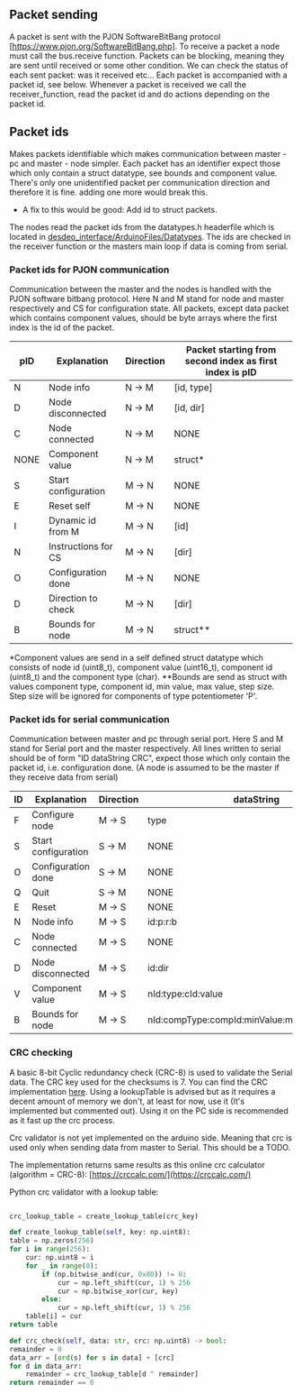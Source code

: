 ## Packet sending
A packet is sent with the PJON SoftwareBitBang protocol [https://www.pjon.org/SoftwareBitBang.php].
To receive a packet a node must call the bus.receive function. 
Packets can be blocking, meaning they are sent until received or some other condition. 
We can check the status of each sent packet: was it received etc... 
Each packet is accompanied with a packet id, see below.
Whenever a packet is received we call the receiver_function, read the packet id and do actions
depending on the packet id. 

## Packet ids
Makes packets identifiable which makes communication between master - pc and master - node simpler. 
Each packet has an identifier expect those which only contain a struct datatype, see bounds and component value. 
There's only one unidentified packet per communication direction and therefore it is fine. adding one more would break this.
* A fix to this would be good: Add id to struct packets.

The nodes read the packet ids from the datatypes.h headerfile which is located in [desdeo_interface/ArduinoFiles/Datatypes](desdeo_interface/ArduinoFiles/Datatypes).
The ids are checked in the receiver function or the masters main loop if data is coming from serial.

### Packet ids for PJON communication
Communication between the master and the nodes is handled with the PJON software bitbang protocol.
Here N and M stand for node and master respectively and CS for configuration state.
All packets, except data packet which contains component values, should be byte arrays where
the first index is the id of the packet.

| pID            | Explanation         | Direction  | Packet starting from second index as first index is pID        |
| ------------- | -------------       | -----      | -----          |
| N             | Node info           | N -> M     | [id, type]  |
| D             | Node disconnected   | N -> M     | [id, dir]      |
| C             | Node connected      | N -> M     | NONE           |
| NONE          | Component value     | N -> M     | struct*        |
| S             | Start configuration | M -> N     | NONE         |
| E             | Reset self          | M -> N     | NONE          |
| I             | Dynamic id from M   | M -> N     | [id]           |
| N             | Instructions for CS | M -> N     | [dir]          |
| O             | Configuration done  | M -> N     | NONE           |
| D             | Direction to check  | M -> N     | [dir]          |
| B             | Bounds for node     | M -> N     | struct**       |

*Component values are send in a self defined struct datatype which consists of node id (uint8_t), component value (uint16_t), component id (uint8_t) and the component type (char).
**Bounds are send as struct with values component type, component id, min value, max value, step size. Step size will be ignored for components of type potentiometer 'P'.

### Packet ids for serial communication
Communication between master and pc through serial port. 
Here S and M stand for Serial port and the master respectively.
All lines written to serial should be of form "ID dataString CRC", expect those which only contain the packet id, i.e. configuration done.
(A node is assumed to be the master if they receive data from serial)

| ID            | Explanation         | Direction  | dataString         |
| ------------- | -------------       | -----      | -----              |
| F             | Configure node      | M -> S     | type               |
| S             | Start configuration | S -> M     | NONE               |
| O             | Configuration done  | S -> M     | NONE               |
| Q             | Quit                | S -> M     | NONE               |
| E             | Reset               | M -> S     | NONE               |
| N             | Node info           | M -> S     | id:p:r:b           |
| C             | Node connected      | M -> S     | NONE               |
| D             | Node disconnected   | M -> S     | id:dir             |
| V             | Component value     | M -> S     | nId:type:cId:value |
| B             | Bounds for node     | M -> S     | nId:compType:compId:minValue:maxValue:stepSize | 


### CRC checking

A basic 8-bit Cyclic redundancy check (CRC-8) is used to validate the Serial data. The CRC key used for the checksums is 7.
You can find the CRC implementation [here](/desdeo_interface/ArduinoFiles/CRC8). Using a lookupTable is advised but as it requires a decent amount of memory we don't, at least for now, use it (It's implemented but commented out).
Using it on the PC side is recommended as it fast up the crc process.

Crc validator is not yet implemented on the arduino side. Meaning that crc is used only when sending data from master to Serial. This should be a TODO.

The implementation returns same results as this online crc calculator (algorithm = CRC-8): [https://crccalc.com/](https://crccalc.com/)

Python crc validator with a lookup table: 
```python

crc_lookup_table = create_lookup_table(crc_key)

def create_lookup_table(self, key: np.uint8):
table = np.zeros(256)
for i in range(256):
    cur: np.uint8 = i
    for _ in range(8):
        if (np.bitwise_and(cur, 0x80)) != 0:
            cur = np.left_shift(cur, 1) % 256
            cur = np.bitwise_xor(cur, key)
        else:
            cur = np.left_shift(cur, 1) % 256
    table[i] = cur
return table

def crc_check(self, data: str, crc: np.uint8) -> bool:
remainder = 0
data_arr = [ord(s) for s in data] + [crc]
for d in data_arr:
    remainder = crc_lookup_table[d ^ remainder]
return remainder == 0

```